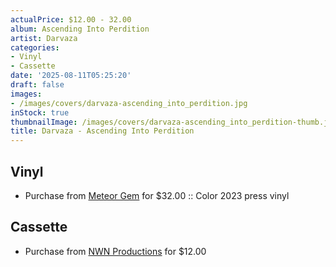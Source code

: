 ```yaml
---
actualPrice: $12.00 - 32.00
album: Ascending Into Perdition
artist: Darvaza
categories:
- Vinyl
- Cassette
date: '2025-08-11T05:25:20'
draft: false
images:
- /images/covers/darvaza-ascending_into_perdition.jpg
inStock: true
thumbnailImage: /images/covers/darvaza-ascending_into_perdition-thumb.jpg
title: Darvaza - Ascending Into Perdition
---
```


## Vinyl
* Purchase from [Meteor Gem](https://meteor-gem.com/products/darvaza-ascending-into-perdition-lp) for $32.00 :: Color 2023 press vinyl
## Cassette
* Purchase from [NWN Productions](http://shop.nwnprod.com/index.php?route=product/product&path=73&product_id=28270&sort=pd.name&order=ASC) for $12.00
